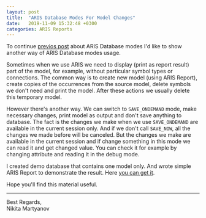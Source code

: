 ```yaml
---
layout: post
title:  "ARIS Database Modes For Model Changes"
date:   2019-11-09 15:32:48 +0300
categories: ARIS Reports
---
```

To continue [previos post][prev_post] about ARIS Database modes I'd like to show another way of ARIS Database modes usage.

Sometimes when we use ARIS we need to display (print as report result) part of the model, for example, without particular symbol types or connections. The common way is to create new model (using ARIS Report), create copies of the occurrences from the source model, delete symbols we don't need and print the model. After these actions we usually delete this temporary model.

However there's another way. We can switch to `SAVE_ONDEMAND` mode, make necessary changes, print model as output and don't save anything to database. The fact is the changes we make when we use `SAVE_ONDEMAND` are available in the current session only. And if we don't call `SAVE_NOW`, all the changes we made before will be canceled. But the changes we make are available in the current session and if change something in this mode we can read it and get changed value. You can check it for example by changing attribute and reading it in the debug mode.

I created demo database that contains one model only. And wrote simple ARIS Report to demonstrate the result. Here [you can get it][get_it].

Hope you'll find this material useful.

---
Best Regards,</br>
Nikita Martyanov

[prev_post]: https://kitmarty.github.io/blog/aris/reports/2019/07/06/aris-database-performance-test.html
[get_it]: https://github.com/kitmarty/ARIS-Model-In-Memory-Changes
